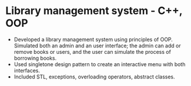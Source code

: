 # Library management system - C++, OOP

- Developed a library management system using principles of OOP. Simulated both an admin and an user
interface; the admin can add or remove books or users, and the user can simulate the process of borrowing
books.
- Used singletone design pattern to create an interactive menu with both interfaces.
- Included STL, exceptions, overloading operators, abstract classes.
